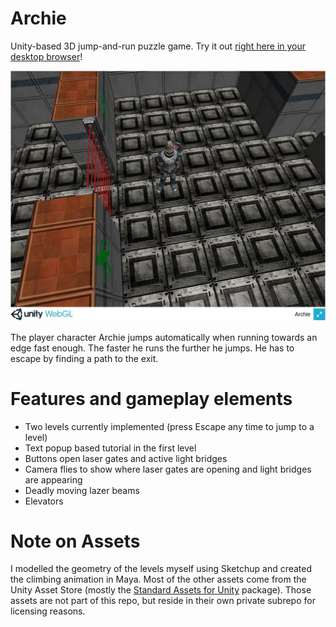 # Archie
Unity-based 3D jump-and-run puzzle game. Try it out [right here in your desktop browser](https://cthoens.github.io/Archie/)!

![Teaser image](docs/Teaser.jpg)

The player character Archie jumps automatically when running towards an edge fast enough. The faster he runs the further he jumps. He has to escape by finding a path to the exit.

# Features and gameplay elements
- Two levels currently implemented (press Escape any time to jump to a level)
- Text popup based tutorial in the first level
- Buttons open laser gates and active light bridges
- Camera flies to show where laser gates are opening and light bridges are appearing
- Deadly moving lazer beams
- Elevators

# Note on Assets
I modelled the geometry of the levels myself using Sketchup and created the climbing animation in Maya. Most of the other assets come from the Unity Asset Store (mostly the [Standard Assets for Unity](https://assetstore.unity.com/packages/essentials/asset-packs/standard-assets-for-unity-2017-3-32351) package). Those assets are not part of this repo, but reside in their own private subrepo for licensing reasons.
